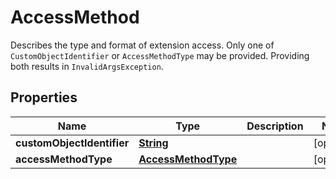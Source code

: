 

# AccessMethod

Describes the type and format of extension access. Only one of <code>CustomObjectIdentifier</code> or <code>AccessMethodType</code> may be provided. Providing both results in <code>InvalidArgsException</code>.

## Properties

| Name | Type | Description | Notes |
|------------ | ------------- | ------------- | -------------|
|**customObjectIdentifier** | [**String**](String.md) |  |  [optional] |
|**accessMethodType** | [**AccessMethodType**](AccessMethodType.md) |  |  [optional] |



